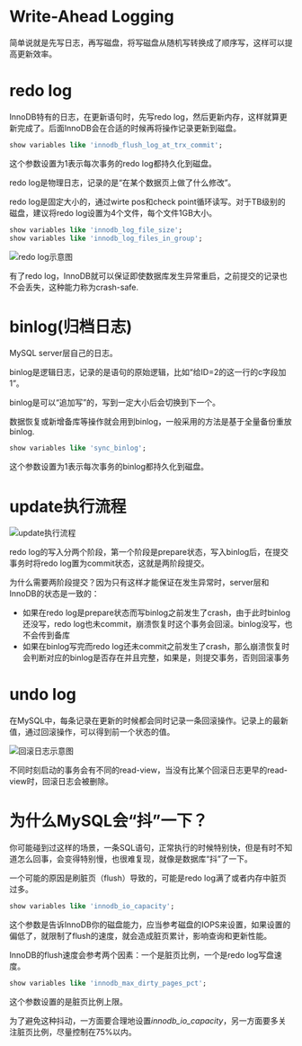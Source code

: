 # Write-Ahead Logging
简单说就是先写日志，再写磁盘，将写磁盘从随机写转换成了顺序写，这样可以提高更新效率。

# redo log
InnoDB特有的日志，在更新语句时，先写redo log，然后更新内存，这样就算更新完成了。后面InnoDB会在合适的时候再将操作记录更新到磁盘。

```sql
show variables like 'innodb_flush_log_at_trx_commit'; 
```
这个参数设置为1表示每次事务的redo log都持久化到磁盘。

redo log是物理日志，记录的是“在某个数据页上做了什么修改”。

redo log是固定大小的，通过wirte pos和check point循环读写。对于TB级别的磁盘，建议将redo log设置为4个文件，每个文件1GB大小。
```sql
show variables like 'innodb_log_file_size';
show variables like 'innodb_log_files_in_group';
```

![redo log示意图](https://static001.geekbang.org/resource/image/16/a7/16a7950217b3f0f4ed02db5db59562a7.png)

有了redo log，InnoDB就可以保证即使数据库发生异常重启，之前提交的记录也不会丢失，这种能力称为crash-safe.

# binlog(归档日志)
MySQL server层自己的日志。

binlog是逻辑日志，记录的是语句的原始逻辑，比如“给ID=2的这一行的c字段加1”。

binlog是可以“追加写”的，写到一定大小后会切换到下一个。

数据恢复或新增备库等操作就会用到binlog，一般采用的方法是基于全量备份重放binlog.

```sql
show variables like 'sync_binlog';
```
这个参数设置为1表示每次事务的binlog都持久化到磁盘。

# update执行流程

![update执行流程](https://static001.geekbang.org/resource/image/2e/be/2e5bff4910ec189fe1ee6e2ecc7b4bbe.png)

redo log的写入分两个阶段，第一个阶段是prepare状态，写入binlog后，在提交事务时将redo log置为commit状态，这就是两阶段提交。

为什么需要两阶段提交？因为只有这样才能保证在发生异常时，server层和InnoDB的状态是一致的：
- 如果在redo log是prepare状态而写binlog之前发生了crash，由于此时binlog还没写，redo log也未commit，崩溃恢复时这个事务会回滚。binlog没写，也不会传到备库
- 如果在binlog写完而redo log还未commit之前发生了crash，那么崩溃恢复时会判断对应的binlog是否存在并且完整，如果是，则提交事务，否则回滚事务

# undo log
在MySQL中，每条记录在更新的时候都会同时记录一条回滚操作。记录上的最新值，通过回滚操作，可以得到前一个状态的值。

![回滚日志示意图](https://static001.geekbang.org/resource/image/d9/ee/d9c313809e5ac148fc39feff532f0fee.png)

不同时刻启动的事务会有不同的read-view，当没有比某个回滚日志更早的read-view时，回滚日志会被删除。

# 为什么MySQL会“抖”一下？
你可能碰到过这样的场景，一条SQL语句，正常执行的时候特别快，但是有时不知道怎么回事，会变得特别慢，也很难复现，就像是数据库“抖”了一下。

一个可能的原因是刷脏页（flush）导致的，可能是redo log满了或者内存中脏页过多。

```sql
show variables like 'innodb_io_capacity';
```
这个参数是告诉InnoDB你的磁盘能力，应当参考磁盘的IOPS来设置，如果设置的偏低了，就限制了flush的速度，就会造成脏页累计，影响查询和更新性能。

InnoDB的flush速度会参考两个因素：一个是脏页比例，一个是redo log写盘速度。

```sql
show variables like 'innodb_max_dirty_pages_pct';
```
这个参数设置的是脏页比例上限。

为了避免这种抖动，一方面要合理地设置*innodb_io_capacity*，另一方面要多关注脏页比例，尽量控制在75%以内。